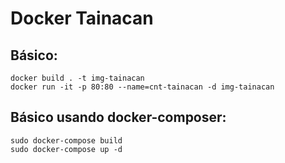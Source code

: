 # Docker Tainacan 

## Básico:

```
docker build . -t img-tainacan
docker run -it -p 80:80 --name=cnt-tainacan -d img-tainacan
```

## Básico usando docker-composer:
```
sudo docker-compose build
sudo docker-compose up -d
```
